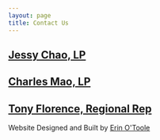 ```yaml
---
layout: page
title: Contact Us
---
```


## [Jessy Chao, LP](mailto:jessy_chao@happylifecapital.com)
## [Charles Mao, LP](mailto:charles_mao@happylifecapital.com)
## [Tony Florence, Regional Rep](mailto:tony_florence@comcast.net)








Website Designed and Built by [Erin O'Toole](mailto:erino2oo@gmail.com)